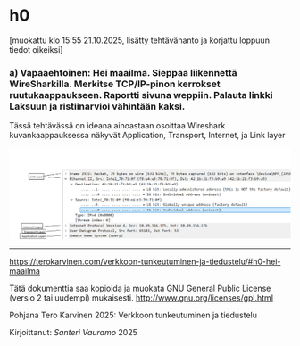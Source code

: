 # h0

[muokattu klo 15:55 21.10.2025, lisätty tehtävänanto ja korjattu loppuun tiedot oikeiksi]

### a) Vapaaehtoinen: Hei maailma. Sieppaa liikennettä WireSharkilla. Merkitse TCP/IP-pinon kerrokset ruutukaappaukseen. Raportti sivuna weppiin. Palauta linkki Laksuun ja ristiinarvioi vähintään kaksi.

Tässä tehtävässä on ideana ainoastaan osoittaa Wireshark kuvankaappauksessa näkyvät Application, Transport, Internet, ja Link layer

![001](kuvat/001.png)

---

https://terokarvinen.com/verkkoon-tunkeutuminen-ja-tiedustelu/#h0-hei-maailma

Tätä dokumenttia saa kopioida ja muokata GNU General Public License (versio 2 tai uudempi) mukaisesti. http://www.gnu.org/licenses/gpl.html

Pohjana Tero Karvinen 2025: Verkkoon tunkeutuminen ja tiedustelu

Kirjoittanut: <em>Santeri Vauramo</em> 2025
